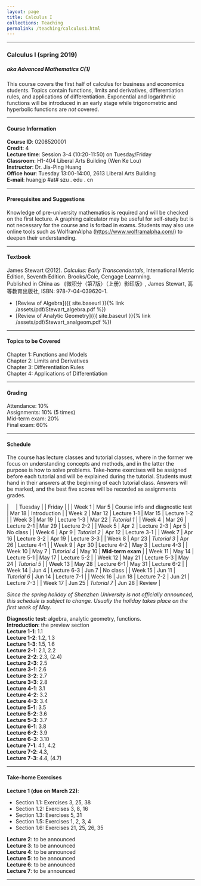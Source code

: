 ```yaml
---
layout: page
title: Calculus I
collections: Teaching
permalink: /teaching/calculus1.html
---
```


---
### Calculus I (spring 2019)
##### aka Advanced Mathematics C(1)

This course covers the first half of calculus for business and economics students. Topics contain functions, limits and derivatives, differentiation rules, and applications of differentiation. Exponential and logarithmic functions will be introduced in an early stage while trigonometric and hyperbolic functions are *not* covered.

---
#### Course Information

**Course ID**: 0208520001   
**Credit**: 4    
**Lecture time**: Session 3-4 (10:20-11:50) on Tuesday/Friday    
**Classroom**: H1-404 Liberal Arts Building (Wen Ke Lou)   
**Instructor**: Dr. Jia-Ping Huang   
**Office hour**: Tuesday 13:00-14:00, 2613 Liberal Arts Building   
**E-mail**: huangjp #at# szu . edu . cn

---
#### Prerequisites and Suggestions

Knowledge of pre-university mathematics is required and will be checked on the first lecture. A graphing calculator may be useful for self-study but is not necessary for the course and is forbad in exams. Students may also use online tools such as WolframAlpha (<https://www.wolframalpha.com/>) to deepen their understanding.

---
#### Textbook

James Stewart (2012). *Calculus: Early Transcendentals*, International Metric Edition, Seventh Edition. Brooks/Cole, Cengage Learnning.   
Published in China as 《微积分（第7版）（上册）影印版》, James Stewart, 高等教育出版社, ISBN: 978-7-04-039620-1.

* [Review of Algebra]({{ site.baseurl }}{% link /assets/pdf/Stewart_algebra.pdf %})
* [Review of Analytic Geometry]({{ site.baseurl }}{% link /assets/pdf/Stewart_analgeom.pdf %})

---
#### Topics to be Covered

Chapter 1: Functions and Models   
Chapter 2: Limits and Derivatives   
Chapter 3: Differentiation Rules   
Chapter 4: Applications of Differentiation

---
#### Grading

Attendance: 10%   
Assignments: 10% (5 times)   
Mid-term exam: 20%   
Final exam: 60%   

---
#### Schedule

The course has lecture classes and tutorial classes, where in the former we focus on understanding concepts and methods, and in the latter the purpose is how to solve problems. Take-home exercises will be assigned before each tutorial and will be explained during the tutorial. Students must hand in their answers at the beginning of each tutorial class. Answers will be marked, and the best five scores will be recorded as assignments grades.

| &nbsp; &nbsp; | Tuesday | | Friday | |
| Week 1 | Mar 5 | Course info and diagnostic test | Mar 18 | Introduction |
| Week 2 | Mar 12 | Lecture 1-1 | Mar 15 | Lecture 1-2 |
| Week 3 | Mar 19 | Lecture 1-3 | Mar 22 | *Tutorial 1* |
| Week 4 | Mar 26 | Lecture 2-1 | Mar 29 | Lecture 2-2 |
| Week 5 | Apr 2 | Lecture 2-3 | Apr 5 | No class |
| Week 6 | Apr 9 | *Tutorial 2* | Apr 12 | Lecture 3-1 |
| Week 7 | Apr 16 | Lecture 3-2 | Apr 19 | Lecture 3-3 |
| Week 8 | Apr 23 | *Tutorial 3* | Apr 26 | Lecture 4-1 |
| Week 9 | Apr 30 | Lecture 4-2 | May 3 | Lecture 4-3 |
| Week 10 | May 7 | *Tutorial 4* | May 10 | **Mid-term exam** |
| Week 11 | May 14 | Lecture 5-1 | May 17 | Lecture 5-2 |
| Week 12 | May 21 | Lecture 5-3 | May 24 | *Tutorial 5* |
| Week 13 | May 28 | Lecture 6-1 | May 31 | Lecture 6-2 |
| Week 14 | Jun 4 | Lecture 6-3 | Jun 7 | No class |
| Week 15 | Jun 11 | *Tutorial 6* | Jun 14 | Lecture 7-1 |
| Week 16 | Jun 18 | Lecture 7-2 | Jun 21 | Lecture 7-3 |
| Week 17 | Jun 25 | *Tutorial 7* | Jun 28 | Review |

*Since the spring holiday of Shenzhen University is not officially announced, this schedule is subject to change. Usually the holiday takes place on the first week of May.*

**Diagnostic test**: algebra, analytic geometry, functions.   
**Introduction**: the preview section   
**Lecture 1-1**: 1.1   
**Lecture 1-2**: 1.2, 1.3   
**Lecture 1-3**: 1.5, 1.6   
**Lecture 2-1**: 2.1, 2.2   
**Lecture 2-2**: 2.3, (2.4)   
**Lecture 2-3**: 2.5   
**Lecture 3-1**: 2.6   
**Lecture 3-2**: 2.7   
**Lecture 3-3**: 2.8   
**Lecture 4-1**: 3.1   
**Lecture 4-2**: 3.2   
**Lecture 4-3**: 3.4   
**Lecture 5-1**: 3.5   
**Lecture 5-2**: 3.6   
**Lecture 5-3**: 3.7   
**Lecture 6-1**: 3.8   
**Lecture 6-2**: 3.9   
**Lecture 6-3**: 3.10   
**Lecture 7-1**: 4.1, 4.2   
**Lecture 7-2**: 4.3,   
**Lecture 7-3**: 4.4, (4.7)   

---
#### Take-home Exercises   

**Lecture 1 (due on March 22)**:
* Section 1.1: Exercises 3, 25, 38
* Section 1.2: Exercises 3, 8, 16
* Section 1.3: Exercises 5, 31
* Section 1.5: Exercises 1, 2, 3, 4
* Section 1.6: Exercises 21, 25, 26, 35 

**Lecture 2**: to be announced    
**Lecture 3**: to be announced    
**Lecture 4**: to be announced    
**Lecture 5**: to be announced    
**Lecture 6**: to be announced    
**Lecture 7**: to be announced    

---
